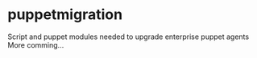 # puppetmigration
Script and puppet modules needed to upgrade enterprise puppet agents
More comming...
